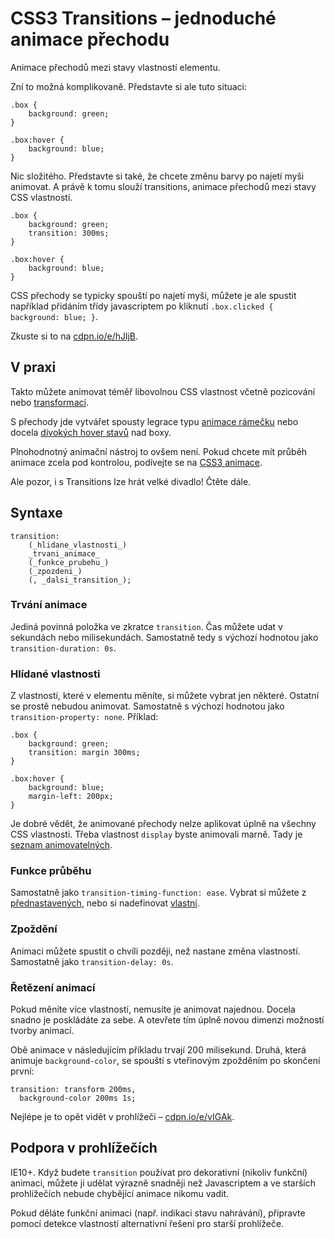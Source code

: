 CSS3 Transitions – jednoduché animace přechodu
==============================================

Animace přechodů mezi stavy vlastností elementu.

Zní to možná komplikovaně. Představte si ale tuto situaci:

	.box {
		background: green;
	}

	.box:hover {
		background: blue;
	}

Nic složitého. Představte si také, že chcete změnu barvy po najetí myši animovat. A právě k tomu slouží transitions, animace přechodů mezi stavy CSS vlastností.

	.box {
		background: green;
		transition: 300ms;
	}

	.box:hover {
		background: blue;
	}

CSS přechody se typicky spouští po najetí myši, můžete je ale spustit například přidáním třídy javascriptem po kliknutí `.box.clicked { background: blue; }`.

Zkuste si to na [cdpn.io/e/hJljB](http://cdpn.io/e/hJljB).

V praxi
-------

Takto můžete animovat téměř libovolnou CSS vlastnost včetně pozicování nebo [transformací](css3-transforms.md). 

S přechody jde vytvářet spousty legrace typu [animace rámečku](http://kratce.vzhurudolu.cz/post/18092366948/css3-rolecek) nebo docela [divokých hover stavů](http://tympanus.net/Tutorials/OriginalHoverEffects/) nad boxy.

Plnohodnotný animační nástroj to ovšem není. Pokud chcete mít průběh animace zcela pod kontrolou, podívejte se na [CSS3 animace](css3-animations.md).

Ale pozor, i s Transitions lze hrát velké divadlo! Čtěte dále.


Syntaxe
-------

	transition:
		(_hlidane_vlastnosti_)
		_trvani_animace_
		(_funkce_prubehu_)
		(_zpozdeni_)
		(, _dalsi_transition_);

### Trvání animace

Jediná povinná položka ve zkratce `transition`. Čas můžete udat v sekundách nebo milisekundách. Samostatně tedy s výchozí hodnotou jako `transition-duration: 0s`.

### Hlídané vlastnosti

Z vlastností, které v elementu měníte, si můžete vybrat jen některé. Ostatní se prostě nebudou animovat. Samostatně s výchozí hodnotou jako `transition-property: none`. Příklad:

	.box {
		background: green;
		transition: margin 300ms;
	}

	.box:hover {
		background: blue;
		margin-left: 200px;
	}

Je dobré vědět, že animované přechody nelze aplikovat úplně na všechny CSS vlastnosti. Třeba vlastnost `display` byste animovali marně. Tady je [seznam animovatelných](http://www.w3.org/TR/css3-transitions/#animatable-properties).

### Funkce průběhu

Samostatně jako `transition-timing-function: ease`. Vybrat si můžete z [přednastavených](http://www.w3.org/TR/css3-transitions/#animatable-properties), nebo si nadefinovat [vlastní](http://matthewlein.com/ceaser/).

### Zpoždění

Animaci můžete spustit o chvíli později, než nastane změna vlastností. Samostatně jako `transition-delay: 0s`.

### Řetězení animací

Pokud měníte více vlastností, nemusíte je animovat najednou. Docela snadno je poskládáte za sebe. A otevřete tím úplně novou dimenzi možností tvorby animací.

Obě animace v následujícím příkladu trvají 200 milisekund. Druhá, která animuje `background-color`, se spouští s vteřinovým zpožděním po skončení první:

	transition: transform 200ms, 
	  background-color 200ms 1s;

Nejlépe je to opět vidět v prohlížeči – [cdpn.io/e/vIGAk](http://cdpn.io/e/vIGAk).


Podpora v prohlížečích
----------------------

IE10+. Když budete `transition` používat pro dekorativní (nikoliv funkční) animaci, můžete ji udělat výrazně snadněji než Javascriptem a ve starších prohlížečích nebude chybějící animace nikomu vadit.

Pokud děláte funkční animaci (např. indikaci stavu nahrávání), připravte pomocí detekce vlastností alternativní řešení pro starší prohlížeče.
